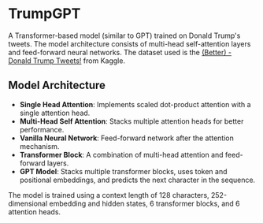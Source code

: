 # TrumpGPT

A Transformer-based model (similar to GPT) trained on Donald Trump's tweets. The model architecture consists of multi-head self-attention layers and feed-forward neural networks. The dataset used is the [(Better) - Donald Trump Tweets!](https://www.kaggle.com/datasets/kingburrito666/better-donald-trump-tweets/data) from Kaggle.

## Model Architecture

- **Single Head Attention**: Implements scaled dot-product attention with a single attention head.
- **Multi-Head Self Attention**: Stacks multiple attention heads for better performance.
- **Vanilla Neural Network**: Feed-forward network after the attention mechanism.
- **Transformer Block**: A combination of multi-head attention and feed-forward layers.
- **GPT Model**: Stacks multiple transformer blocks, uses token and positional embeddings, and predicts the next character in the sequence.

The model is trained using a context length of 128 characters, 252-dimensional embedding and hidden states, 6 transformer blocks, and 6 attention heads.
